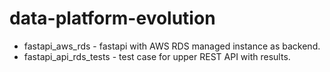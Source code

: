 # data-platform-evolution

- fastapi_aws_rds - fastapi with AWS RDS managed instance as backend.
- fastapi_api_rds_tests - test case for upper REST API with results.




